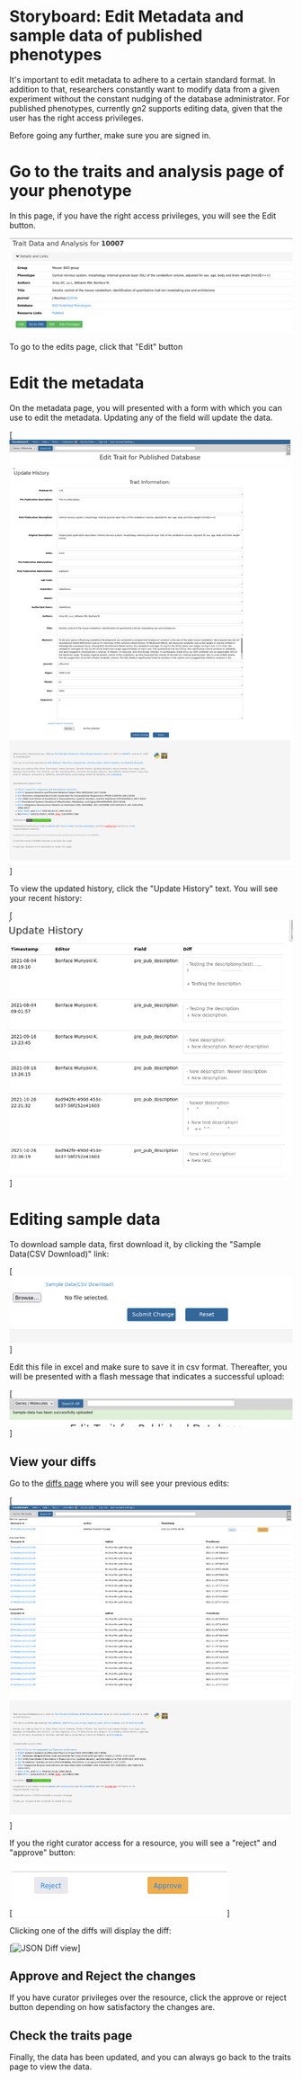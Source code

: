 # Storyboard: Edit Metadata and sample data of published phenotypes

It's important to edit metadata to adhere to a certain standard
format.  In addition to that, researchers constantly want to modify
data from a given experiment without the constant nudging of the
database administrator. For published phenotypes, currently gn2
supports editing data, given that the user has the right access
privileges.

Before going any further, make sure you are signed in.

# Go to the traits and analysis page of your phenotype

In this page, if you have the right access privileges, you will see
the Edit button.

[![Search page](./traits-page-edit-button.png "Traits Page")](https://genenetwork.org/show_trait?trait_id=10007&dataset=BXDPublish)

To go to the edits page, click that "Edit" button

# Edit the metadata

On the metadata page, you will presented with a form with which you
can use to edit the metadata.  Updating any of the field will update
the data.

[![Metadata Upload Form](./metadata-upload-form.png "Metadata Upload Form")]

To view the updated history, click the "Update History" text.  You
will see your recent history:

[![Updated History](./updated-history.png "Updated History")]

# Editing sample data

To download sample data, first download it, by clicking the "Sample
Data(CSV Download)" link:

[![Download sample data link](./download-sample-data-link.png "Download sample data link")]

Edit this file in excel and make sure to save it in csv format.
Thereafter, you will be presented with a flash message that indicates
a successful upload:

[![Flash Message](./flash-message.png "Flash Message")]


## View your diffs

Go to the [diffs page](https://genenetwork.org/datasets/diffs "diffs
page") where you will see your previous edits:

[![Diffs Page](./diffs-page.png "Diffs Page")]

If you the right curator access for a resource, you will see a
"reject" and "approve" button:

[![Approve/ Reject button](./approve-reject-button.png "Approve/ Reject button")]

Clicking one of the diffs will display the diff:

[![JSON Diff view](./json-dif.png "JSON Diff view")]

## Approve and Reject the changes

If you have curator privileges over the resource, click the approve or
reject button depending on how satisfactory the changes are.

## Check the traits page

Finally, the data has been updated, and you can always go back to the
traits page to view the data.

